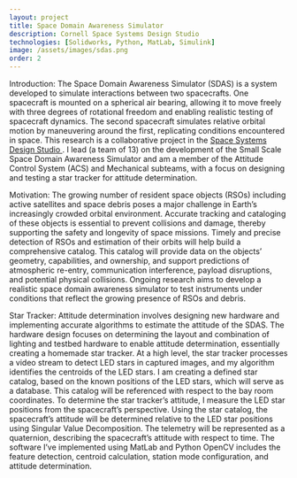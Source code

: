 ```yaml
---
layout: project
title: Space Domain Awareness Simulator
description: Cornell Space Systems Design Studio
technologies: [Solidworks, Python, MatLab, Simulink]
image: /assets/images/sdas.png
order: 2
---
```


Introduction: The Space Domain Awareness Simulator (SDAS) is a system developed to simulate interactions between two spacecrafts. One spacecraft is mounted on a spherical air bearing, allowing it to move freely with three degrees of rotational freedom and enabling realistic testing of spacecraft dynamics. The second spacecraft simulates relative orbital motion by maneuvering around the first, replicating conditions encountered in space. This research is a collaborative project in the <a href="https://www.spacecraftresearch.com/" class="no-underline-link">
  Space Systems Design Studio </a>. I lead (a team of 13) on the development of the Small Scale Space Domain Awareness Simulator and am a member of the Attitude Control System (ACS) and Mechanical subteams, with a focus on designing and testing a star tracker for attitude determination.

Motivation: The growing number of resident space objects (RSOs) including active satellites and space debris poses a major challenge in Earth’s increasingly crowded orbital environment. Accurate tracking and cataloging of these objects is essential to prevent collisions and damage, thereby supporting the safety and longevity of space missions. Timely and precise detection of RSOs and estimation of their orbits will help build a comprehensive catalog. This catalog will provide data on the objects’ geometry, capabilities, and ownership, and support predictions of atmospheric re-entry, communication interference, payload disruptions, and potential physical collisions. Ongoing research aims to develop a realistic space domain awareness simulator to test instruments under conditions that reflect the growing presence of RSOs and debris.

Star Tracker: Attitude determination involves designing new hardware and implementing accurate algorithms to estimate the attitude of the SDAS. The hardware design focuses on determining the layout and combination of lighting and testbed hardware to enable attitude determination, essentially creating a homemade star tracker. At a high level, the star tracker processes a video stream to detect LED stars in captured images, and my algorithm identifies the centroids of the LED stars. I am creating a defined star catalog, based on the known positions of the LED stars, which will serve as a database. This catalog will be referenced with respect to the bay room coordinates. To determine the star tracker’s attitude, I measure the LED star positions from the spacecraft’s perspective. Using the star catalog, the spacecraft’s attitude will be determined relative to the LED star positions using Singular Value Decomposition. The telemetry will be represented as a quaternion, describing the spacecraft’s attitude with respect to time. The software I’ve implemented using MatLab and Python OpenCV includes the feature detection, centroid calculation, station mode configuration, and attitude determination.




